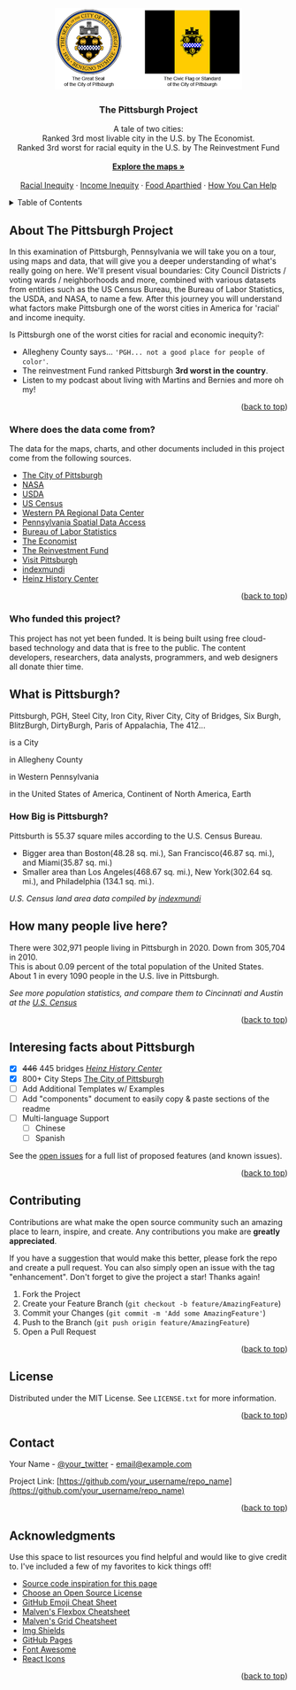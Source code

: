 <div id="top"></div>
<!--
*** Thanks for taking a look at my portfolio. Hopefully 
*** there's something here that inspires you to create something 
*** of your own , or to contact me.
*** The code for this index file was inspired by
*** https://github.com/othneildrew/Best-README-Template/blob/master/README.md
-->


<!-- PROJECT LOGO -->
<br />
<div align="center">
  <a href="">
    <img src="pgh_logo.png" alt="Logo" >
  </a>

  <h3 align="center">The Pittsburgh Project</h3>

  <p align="center">
    A tale of two cities:<br /> 
    Ranked 3rd most livable city in the U.S. by The Economist.  <br />
    Ranked 3rd worst for racial equity in the U.S. by The Reinvestment Fund
    <br /> <br />
    <a href="https://github.com/dts0112/docs"><strong>Explore the maps »</strong></a>
    <br />
    <br />
    <a href="">Racial Inequity</a>
    ·
    <a href="">Income Inequity</a>
    ·
    <a href="">Food Aparthied</a>
    ·
    <a href="">How You Can Help</a>
  </p>
</div>



<!-- TABLE OF CONTENTS -->
<details>
  <summary>Table of Contents</summary>
  <ol>
    <li>
      <a href="#about-the-pittsburgh-project">About The Pittsburgh Project</a>
      <ul>
        <li><a href="#where-does-the-data-come-from">Where does the data come from?</a></li>
        <li><a href="#who-funded-this-project">Who funded this project?"</a></li>
      </ul>
    </li>
    <li>
      <a href="#what-is-pittsburgh">What is Pittsburgh?</a>
      <ul>
        <li><a href="#how-big-is-pittsburgh">How big is Pittsburgh?</a></li>
        <li><a href="#how-many-people-live-here">How many people live here?</a></li>
        <li><a href="#interesting-facts-about-PGH">Interesting facts about PGH</a></li>
        <li><a href="#municipal-boundaries">Municipal boundaries</a></li>
      </ul>
    </li>
    <li><a href="#usage">Air Quality in Poor Neighborhoods</a></li>
    <li><a href="#roadmap">Food Deserts</a></li>
    <li><a href="#contributing">Low Access to food</a></li>
    <li><a href="#license">Gentrification</a></li>
    <li><a href="#contact">Historic racism</a></li>
    <li><a href="#acknowledgments">Stop and Frisk</a></li>
    <li><a href="#contact">Pre gentrification and Home Ownership change in the past 10 years </a></li>
    <li><a href="#acknowledgments">Action Housing</a></li>
    <li><a href="#acknowledgments">Liberty Avenue downtown - Most depressing street in America?</a></li>
    <li><a href="#usage">Dude, Where's my bus?</a></li>
    <li><a href="#roadmap">311 is a joke in your town</a></li>
    <li><a href="#contributing">Toxic developments - why even the rich should be concerned</a></li>
    <li><a href="#license"></a></li>
    <li><a href="#contact"></a></li>
    <li><a href="#acknowledgments"></a></li>
    <li><a href="#contact"></a></li>
    <li><a href="#acknowledgments"></a></li>
    <li><a href="#acknowledgments"></a></li>
  </ol>
</details>



<!-- ABOUT THE PROJECT -->
## About The Pittsburgh Project

<!-- Need a good pic here!
[![Product Name Screen Shot][product-screenshot]](https://example.com)
-->
In this examination of Pittsburgh, Pennsylvania we will take you on a tour, using maps and data, that will
give you a deeper understanding of what's really going on here. We'll present visual boundaries: City Council Districts / voting wards /
neighborhoods and more, combined with various datasets from entities such as the US Census Bureau, the Bureau of Labor Statistics, the USDA, and NASA, to name a few. After this journey you will understand what factors make Pittsburgh one of the worst cities in America for 'racial' and income inequity.

Is Pittsburgh one of the worst cities for racial and economic inequity?:
* Allegheny County says... `'PGH... not a good place for people of color'`.
* The reinvestment Fund ranked Pittsburgh **3rd worst in the country**.
* Listen to my podcast about living with Martins and Bernies and more oh my!

<p align="right">(<a href="#top">back to top</a>)</p>

### Where does the data come from?

The data for the maps, charts, and other documents included in this project come from the following sources. 

* [The City of Pittsburgh](https://pittsburghpa.gov)
* [NASA](https://nasa.gov/)
* [USDA](https://usda.gov/)
* [US Census](https://census.gov/)
* [Western PA Regional Data Center](https://wprdc.gov/)
* [Pennsylvania Spatial Data Access](https://www.pasda.psu.edu/)
* [Bureau of Labor Statistics](https://www.bls.gov/)
* [The Economist](https://www.eiu.com/n/campaigns/global-liveability-index-2021/)
* [The Reinvestment Fund](https://www.reinvestment.com/)
* [Visit Pittsburgh](https://www.visitpittsburgh.com/about-us/relocation/education/colleges-universities/#:~:text=There%20are%20more%20than%2029,of%20Pittsburgh%20and%20Duquesne%20University)
* [indexmundi](https://www.indexmundi.com/facts/united-states/quick-facts/cities/rank/land-area)
* [Heinz History Center](https://www.heinzhistorycenter.org/blog/western-pennsylvania-history/pittsburgh-the-city-of-bridges)


<p align="right">(<a href="#top">back to top</a>)</p>



<!-- Who funded this project -->
### Who funded this project?

This project has not yet been funded. It is being built using free cloud-based technology and data that is free to the public.
The content developers, researchers, data analysts, programmers, and web designers all
donate thier time.

<!-- What is Pittsburgh? -->
## What is Pittsburgh?
Pittsburgh, PGH, Steel City, Iron City, River City, City of Bridges, Six Burgh, BlitzBurgh, DirtyBurgh, Paris of Appalachia, The 412...

is a City
<!-- pgh outline!
[![Product Name Screen Shot][product-screenshot]](https://example.com)
-->

in Allegheny County
<!-- PGH in AlleG
[![Product Name Screen Shot][product-screenshot]](https://example.com)
-->

in Western Pennsylvania
<!-- pgh in PA outline!
[![Product Name Screen Shot][product-screenshot]](https://example.com)
-->

in the United States of America, Continent of North America, Earth
<!-- pgh on interactive map zoomed way out!
[![Product Name Screen Shot][product-screenshot]](https://example.com)
-->


### How Big is Pittsburgh?

Pittsburth is 55.37 square miles according to the U.S. Census Bureau. 
* Bigger area than Boston(48.28 sq. mi.), San Francisco(46.87 sq. mi.), and Miami(35.87 sq. mi.)
* Smaller area than Los Angeles(468.67 sq. mi.), New York(302.64 sq. mi.), and Philadelphia (134.1 sq. mi.). 

_U.S. Census land area data compiled by [indexmundi](https://www.indexmundi.com/facts/united-states/quick-facts/cities/rank/land-area)_

<!-- How many people live here? -->
## How many people live here?
There were 302,971 people living in Pittsburgh in 2020. Down from 305,704 in 2010. <br/>
This is about 0.09 percent of the total population of the United States. <br/>
About 1 in every 1090 people in the U.S. live in Pittsburgh.

_See more population statistics, and compare them to Cincinnati and Austin at the  [U.S. Census](https://www.census.gov/quickfacts/fact/table/cincinnaticityohio,pittsburghcitypennsylvania,austincitytexas,US/RTN130212)_

<p align="right">(<a href="#top">back to top</a>)</p>



<!-- Interesting facts about Pittsburgh -->
## Interesing facts about Pittsburgh

- [x] ~~446~~ 445 bridges _[Heinz History Center](https://www.heinzhistorycenter.org/blog/western-pennsylvania-history/pittsburgh-the-city-of-bridges)_
- [x] 800+ City Steps [The City of Pittsburgh](https://pittsburghpa.gov/citysteps)
- [ ] Add Additional Templates w/ Examples
- [ ] Add "components" document to easily copy & paste sections of the readme
- [ ] Multi-language Support
    - [ ] Chinese
    - [ ] Spanish

See the [open issues](https://github.com/othneildrew/Best-README-Template/issues) for a full list of proposed features (and known issues).

<p align="right">(<a href="#top">back to top</a>)</p>



<!-- CONTRIBUTING -->
## Contributing

Contributions are what make the open source community such an amazing place to learn, inspire, and create. Any contributions you make are **greatly appreciated**.

If you have a suggestion that would make this better, please fork the repo and create a pull request. You can also simply open an issue with the tag "enhancement".
Don't forget to give the project a star! Thanks again!

1. Fork the Project
2. Create your Feature Branch (`git checkout -b feature/AmazingFeature`)
3. Commit your Changes (`git commit -m 'Add some AmazingFeature'`)
4. Push to the Branch (`git push origin feature/AmazingFeature`)
5. Open a Pull Request

<p align="right">(<a href="#top">back to top</a>)</p>



<!-- LICENSE -->
## License

Distributed under the MIT License. See `LICENSE.txt` for more information.

<p align="right">(<a href="#top">back to top</a>)</p>



<!-- CONTACT -->
## Contact

Your Name - [@your_twitter](https://twitter.com/your_username) - email@example.com

Project Link: [https://github.com/your_username/repo_name](https://github.com/your_username/repo_name)

<p align="right">(<a href="#top">back to top</a>)</p>



<!-- ACKNOWLEDGMENTS -->
## Acknowledgments

Use this space to list resources you find helpful and would like to give credit to. I've included a few of my favorites to kick things off!
* [Source code inspiration for this page](https://github.com/othneildrew/Best-README-Template/blob/master/README.md)
* [Choose an Open Source License](https://choosealicense.com)
* [GitHub Emoji Cheat Sheet](https://www.webpagefx.com/tools/emoji-cheat-sheet)
* [Malven's Flexbox Cheatsheet](https://flexbox.malven.co/)
* [Malven's Grid Cheatsheet](https://grid.malven.co/)
* [Img Shields](https://shields.io)
* [GitHub Pages](https://pages.github.com)
* [Font Awesome](https://fontawesome.com)
* [React Icons](https://react-icons.github.io/react-icons/search)

<p align="right">(<a href="#top">back to top</a>)</p>



<!-- MARKDOWN LINKS & IMAGES -->
<!-- https://www.markdownguide.org/basic-syntax/#reference-style-links -->
[contributors-shield]: https://img.shields.io/github/contributors/othneildrew/Best-README-Template.svg?style=for-the-badge
[contributors-url]: https://github.com/othneildrew/Best-README-Template/graphs/contributors
[forks-shield]: https://img.shields.io/github/forks/othneildrew/Best-README-Template.svg?style=for-the-badge
[forks-url]: https://github.com/othneildrew/Best-README-Template/network/members
[stars-shield]: https://img.shields.io/github/stars/othneildrew/Best-README-Template.svg?style=for-the-badge
[stars-url]: https://github.com/othneildrew/Best-README-Template/stargazers
[issues-shield]: https://img.shields.io/github/issues/othneildrew/Best-README-Template.svg?style=for-the-badge
[issues-url]: https://github.com/othneildrew/Best-README-Template/issues
[license-shield]: https://img.shields.io/github/license/othneildrew/Best-README-Template.svg?style=for-the-badge
[license-url]: https://github.com/othneildrew/Best-README-Template/blob/master/LICENSE.txt
[linkedin-shield]: https://img.shields.io/badge/-LinkedIn-black.svg?style=for-the-badge&logo=linkedin&colorB=555
[linkedin-url]: https://linkedin.com/in/othneildrew
[product-screenshot]: images/screenshot.png
